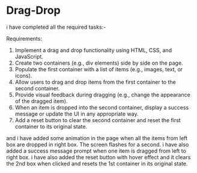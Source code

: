 # Drag-Drop

i have completed all the required tasks:-

Requirements:

1. Implement a drag and drop functionality using HTML, CSS, and JavaScript.
2. Create two containers (e.g., div elements) side by side on the page.
3. Populate the first container with a list of items (e.g., images, text, or icons).
4. Allow users to drag and drop items from the first container to the second container.
5. Provide visual feedback during dragging (e.g., change the appearance of the dragged item).
6. When an item is dropped into the second container, display a success message or update the UI in any appropriate way.
7. Add a reset button to clear the second container and reset the first container to its original state.

and i have added some animation in the page when all the items from left box are dropped in right box. The screen flashes for a second.
i have also added a success message prompt when one item is dragged from left to right box.
i have also added the reset button with hover effect and it clears the 2nd box when clicked and resets the 1st container in its original state.
